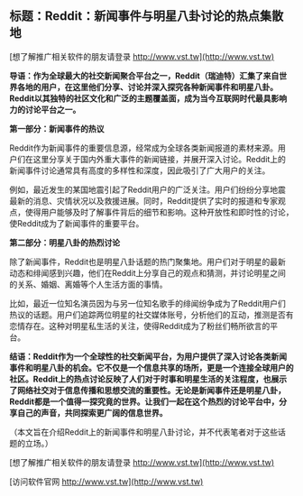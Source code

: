 ## **标题：Reddit：新闻事件与明星八卦讨论的热点集散地**

[想了解推广相关软件的朋友请登录 http://www.vst.tw](http://www.vst.tw)

**导语：作为全球最大的社交新闻聚合平台之一，Reddit（瑞迪特）汇集了来自世界各地的用户，在这里他们分享、讨论并深入探究各种新闻事件和明星八卦。Reddit以其独特的社区文化和广泛的主题覆盖面，成为当今互联网时代最具影响力的讨论平台之一。**

**第一部分：新闻事件的热议**

Reddit作为新闻事件的重要信息源，经常成为全球各类新闻报道的素材来源。用户们在这里分享关于国内外重大事件的新闻链接，并展开深入讨论。Reddit上的新闻事件讨论通常具有高度的多样性和深度，因此吸引了广大用户的关注。

例如，最近发生的某国地震引起了Reddit用户的广泛关注。用户们纷纷分享地震最新的消息、灾情状况以及救援进展。同时，Reddit提供了实时的报道和专家观点，使得用户能够及时了解事件背后的细节和影响。这种开放性和即时性的讨论，使Reddit成为了新闻事件的重要平台。

**第二部分：明星八卦的热烈讨论**

除了新闻事件，Reddit也是明星八卦话题的热门聚集地。用户们对于明星的最新动态和绯闻感到兴趣，他们在Reddit上分享自己的观点和猜测，并讨论明星之间的关系、婚姻、离婚等个人生活方面的事情。

比如，最近一位知名演员因为与另一位知名歌手的绯闻纷争成为了Reddit用户们热议的话题。用户们追踪两位明星的社交媒体账号，分析他们的互动，推测是否有恋情存在。这种对明星私生活的关注，使得Reddit成为了粉丝们畅所欲言的平台。

**结语：Reddit作为一个全球性的社交新闻平台，为用户提供了深入讨论各类新闻事件和明星八卦的机会。它不仅是一个信息共享的场所，更是一个连接全球用户的社区。Reddit上的热点讨论反映了人们对于时事和明星生活的关注程度，也展示了网络社交对于信息传播和思想交流的重要性。无论是新闻事件还是明星八卦，Reddit都是一个值得一探究竟的世界。让我们一起在这个热烈的讨论平台中，分享自己的声音，共同探索更广阔的信息世界。**

（本文旨在介绍Reddit上的新闻事件和明星八卦讨论，并不代表笔者对于这些话题的立场。）

[想了解推广相关软件的朋友请登录 http://www.vst.tw](http://www.vst.tw)


[访问软件官网 http://www.vst.tw](http://www.vst.tw)
